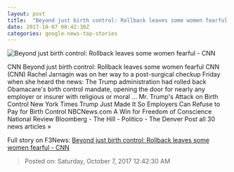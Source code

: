 ```yaml
---
layout: post
title:  "Beyond just birth control: Rollback leaves some women fearful - CNN"
date: 2017-10-07 00:42:30Z
categories: google-news-top-stories
---
```


![Beyond just birth control: Rollback leaves some women fearful - CNN](http://i2.cdn.cnn.com/cnnnext/dam/assets/120120221754-birth-control-ts-super-tease.jpg)

CNN Beyond just birth control: Rollback leaves some women fearful CNN (CNN) Rachel Jarnagin was on her way to a post-surgical checkup Friday when she heard the news: The Trump administration had rolled back Obamacare's birth control mandate, opening the door for nearly any employer or insurer with religious or moral ... Mr. Trump's Attack on Birth Control New York Times Trump Just Made It So Employers Can Refuse to Pay for Birth Control NBCNews.com A Win for Freedom of Conscience National Review Bloomberg - The Hill - Politico - The Denver Post all 30 news articles »


Full story on F3News: [Beyond just birth control: Rollback leaves some women fearful - CNN](http://www.f3nws.com/n/zPXjxB)

> Posted on: Saturday, October 7, 2017 12:42:30 AM
